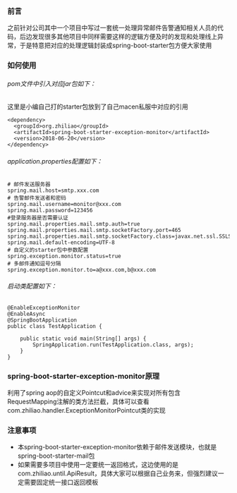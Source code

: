 
### 前言
之前针对公司其中一个项目中写过一套统一处理异常邮件告警通知相关人员的代码，后边发现很多其他项目中同样需要这样的逻辑方便及时的发现和处理线上异常，于是特意把对应的处理逻辑封装成spring-boot-starter包方便大家使用
### 如何使用
###### pom文件中引入对应jar包如下：
这里是小编自己打的starter包放到了自己macen私服中对应的引用
```
<dependency>
  <groupId>org.zhiliao</groupId>
  <artifactId>spring-boot-starter-exception-monitor</artifactId>
  <version>2018-06-20</version>
</dependency>
```
###### application.properties配置如下：
```
# 邮件发送服务器
spring.mail.host=smtp.xxx.com
# 告警邮件发送者和密码
spring.mail.username=monitor@xxx.com
spring.mail.password=123456
#登录服务器是否需要认证  
spring.mail.properties.mail.smtp.auth=true
spring.mail.properties.mail.smtp.socketFactory.port=465
spring.mail.properties.mail.smtp.socketFactory.class=javax.net.ssl.SSLSocketFactory
spring.mail.default-encoding=UTF-8
# 自定义的starter包中参数配置
spring.exception.monitor.status=true
# 多邮件通知逗号分隔
spring.exception.monitor.to=a@xxx.com,b@xxx.com
```
###### 启动类配置如下：
```
@EnableExceptionMonitor
@EnableAsync
@SpringBootApplication
public class TestApplication {

	public static void main(String[] args) {
		SpringApplication.run(TestApplication.class, args);
	}
}
```
### spring-boot-starter-exception-monitor原理
利用了spring aop的自定义Pointcut和advice来实现对所有包含RequestMapping注解的类方法拦截，具体可以查看com.zhiliao.handler.ExceptionMonitorPointcut类的实现
### 注意事项
- 本spring-boot-starter-exception-monitor依赖于邮件发送模块，也就是spring-boot-starter-mail包
- 如果需要多项目中使用一定要统一返回格式，这边使用的是com.zhiliao.until.ApiResult，具体大家可以根据自己业务来，但强烈建议一定需要固定统一接口返回模板


